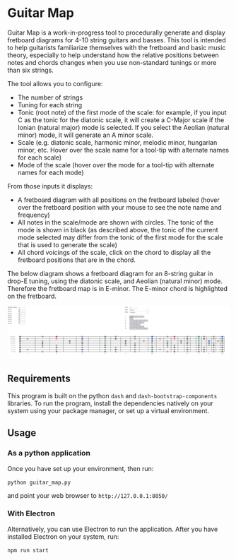 # Guitar Map

Guitar Map is a work-in-progress tool to procedurally generate and display fretboard diagrams for 4-10 string guitars and basses. This tool is intended to help guitarists familiarize themselves with the fretboard and basic music theory, especially to help understand how the relative positions between notes and chords changes when you use non-standard tunings or more than six strings. 

The tool allows you to configure:
* The number of strings
* Tuning for each string
* Tonic (root note) of the first mode of the scale: for example, if you input C as the tonic for the diatonic scale, it will create a C-Major scale if the Ionian (natural major) mode is selected. If you select the Aeolian (natural minor) mode, it will generate an A minor scale. 
* Scale (e.g. diatonic scale, harmonic minor, melodic minor, hungarian minor, etc. Hover over the scale name for a tool-tip with alternate names for each scale) 
* Mode of the scale (hover over the mode for a tool-tip with alternate names for each mode)

From those inputs it displays:
* A fretboard diagram with all positions on the fretboard labeled (hover over the fretboard position with your mouse to see the note name and frequency)
* All notes in the scale/mode are shown with circles. The tonic of the mode is shown in black (as described above, the tonic of the current mode selected may differ from the tonic of the first mode for the scale that is used to generate the scale)
* All chord voicings of the scale, click on the chord to display all the fretboard positions that are in the chord.

The below diagram shows a fretboard diagram for an 8-string guitar in drop-E tuning, using the diatonic scale, and Aeolian (natural minor) mode. Therefore the fretboard map is in E-minor. The E-minor chord is highlighted on the fretboard.

![fretboard](doc/fretboard.png)

## Requirements
This program is built on the python `dash` and `dash-bootstrap-components` libraries. To run the program, install the dependencies natively on your system using your package manager, or set up a virtual environment. 

## Usage

### As a python application
Once you have set up your environment, then run:

```
python guitar_map.py
```

and point your web browser to `http://127.0.0.1:8050/`

### With Electron
Alternatively, you can use Electron to run the application. After you have installed Electron on your system, run:
```
npm run start
```
